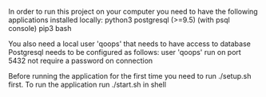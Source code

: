 In order to run this project on your computer you need to have the following applications installed locally:
python3
postgresql (>=9.5) (with psql console)
pip3
bash

You also need a local user 'qoops' that needs to have access to database
Postgresql needs to be configured as follows:
user 'qoops'
run on port 5432
not require a password on connection

Before running the application for the first time you need to run ./setup.sh first.
To run the application run ./start.sh in shell